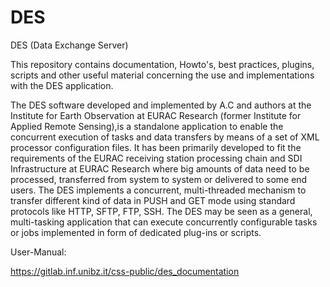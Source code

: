 # DES
DES (Data Exchange Server)

This repository contains documentation, Howto's, best practices, plugins, scripts and other useful material concerning the use and implementations with the DES application.

The DES software developed and implemented by A.C and authors at the Institute for Earth Observation at EURAC Research (former Institute for Applied Remote Sensing),is a standalone application to enable the concurrent execution of tasks and data transfers by means of a set of XML processor configuration files.  It has been primarily developed to fit the requirements of the EURAC receiving station processing chain and SDI Infrastructure at EURAC Research where big amounts of data need to be processed, transferred from system to system or delivered to some end users. The DES implements a concurrent, multi-threaded mechanism to transfer different kind of data in PUSH and GET mode using standard protocols like HTTP, SFTP, FTP, SSH. 
The DES may be seen as a general, multi-tasking application that can execute concurrently configurable tasks or jobs implemented in form of dedicated plug-ins or scripts.


User-Manual:

https://gitlab.inf.unibz.it/css-public/des_documentation
